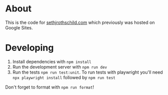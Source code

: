 # About

This is the code for [sethjrothschild.com](http://sethjrothschild.com) which previously was hosted on Google Sites.

# Developing

1. Install dependencies with `npm install`
2. Run the development server with `npm run dev`
3. Run the tests `npm run test:unit`. To run tests with playwright you'll need `npx playwright install` followed by `npm run test`

Don't forget to format with `npm run format`!